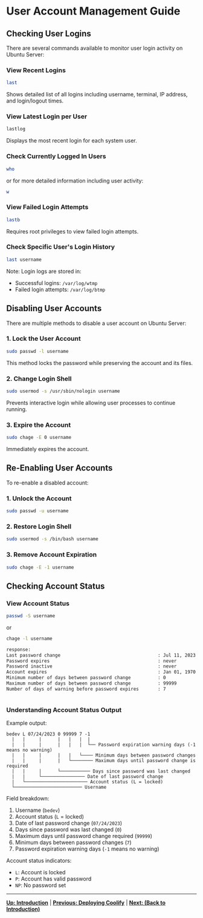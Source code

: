 # User Account Management Guide

## Checking User Logins

There are several commands available to monitor user login activity on Ubuntu Server:

### View Recent Logins

```bash
last
```

Shows detailed list of all logins including username, terminal, IP address, and login/logout times.

### View Latest Login per User

```bash
lastlog
```

Displays the most recent login for each system user.

### Check Currently Logged In Users

```bash
who
```

or for more detailed information including user activity:

```bash
w
```

### View Failed Login Attempts

```bash
lastb
```

Requires root privileges to view failed login attempts.

### Check Specific User's Login History

```bash
last username
```

Note: Login logs are stored in:

- Successful logins: `/var/log/wtmp`
- Failed login attempts: `/var/log/btmp`

## Disabling User Accounts

There are multiple methods to disable a user account on Ubuntu Server:

### 1. Lock the User Account

```bash
sudo passwd -l username
```

This method locks the password while preserving the account and its files.

### 2. Change Login Shell

```bash
sudo usermod -s /usr/sbin/nologin username
```

Prevents interactive login while allowing user processes to continue running.

### 3. Expire the Account

```bash
sudo chage -E 0 username
```

Immediately expires the account.

## Re-Enabling User Accounts

To re-enable a disabled account:

### 1. Unlock the Account

```bash
sudo passwd -u username
```

### 2. Restore Login Shell

```bash
sudo usermod -s /bin/bash username
```

### 3. Remove Account Expiration

```bash
sudo chage -E -1 username
```

## Checking Account Status

### View Account Status

```bash
passwd -S username
```

or

```bash
chage -l username

response:
Last password change                                    : Jul 11, 2023
Password expires                                        : never
Password inactive                                       : never
Account expires                                         : Jan 01, 1970
Minimum number of days between password change          : 0
Maximum number of days between password change          : 99999
Number of days of warning before password expires       : 7



```

### Understanding Account Status Output

Example output:

```
bedev L 07/24/2023 0 99999 7 -1
  |   |     |      |   |   |  |
  |   |     |      |   |   |  └── Password expiration warning days (-1 means no warning)
  |   |     |      |   |   └──── Minimum days between password changes
  |   |     |      |   └──────── Maximum days until password change is required
  |   |     |      └─────────── Days since password was last changed
  |   |     └──────────────── Date of last password change
  |   └─────────────────────── Account status (L = locked)
  └───────────────────────── Username

```

Field breakdown:

1. Username (`bedev`)
2. Account status (`L` = locked)
3. Date of last password change (`07/24/2023`)
4. Days since password was last changed (`0`)
5. Maximum days until password change required (`99999`)
6. Minimum days between password changes (`7`)
7. Password expiration warning days (`-1` means no warning)

Account status indicators:

- `L`: Account is locked
- `P`: Account has valid password
- `NP`: No password set

---

**[Up: Introduction](./get-started-with-a-new-linux-vps.md)** | **[Previous: Deploying Coolify](./get-started-with-a-new-linux-vps.md)** | **[Next: (Back to Introduction)](./get-started-with-a-new-linux-vps.md)**

